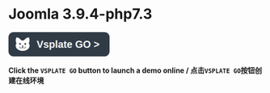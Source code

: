 # Joomla 3.9.4-php7.3

<a href="https://www.vsplate.com/?docker-compose=https://github.com/vsplate/dcenvs/joomla/3.9.4-php7.3"><img alt="VSPLATE GO" src="https://raw.githubusercontent.com/vsplate/images/master/vsgo_btn.png" width="200px"></a>

**Click the `VSPLATE GO` button to launch a demo online / 点击`VSPLATE GO`按钮创建在线环境**